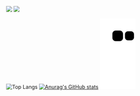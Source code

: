 <div> 
  <a href = "mailto:docafavarato@gmail.com"><img src="https://img.shields.io/badge/-Gmail-%23333?style=for-the-badge&logo=gmail&logoColor=white" target="_blank"></a>
  <a href="https://www.linkedin.com/in/jo%C3%A3o-pedro-favarato-71800b204/" target="_blank"><img src="https://img.shields.io/badge/-LinkedIn-%230077B5?style=for-the-badge&logo=linkedin&logoColor=white" target="_blank"></a> 
 
  ![Top Langs](https://github-readme-stats.vercel.app/api/top-langs/?username=docafavarato&theme=tokyonight)
  [![Anurag's GitHub stats](https://github-readme-stats.vercel.app/api?username=docafavarato)](https://github.com/anuraghazra/github-readme-stats)
  ![Snake animation](https://github.com/rafaballerini/rafaballerini/blob/output/github-contribution-grid-snake.svg)
</div>
